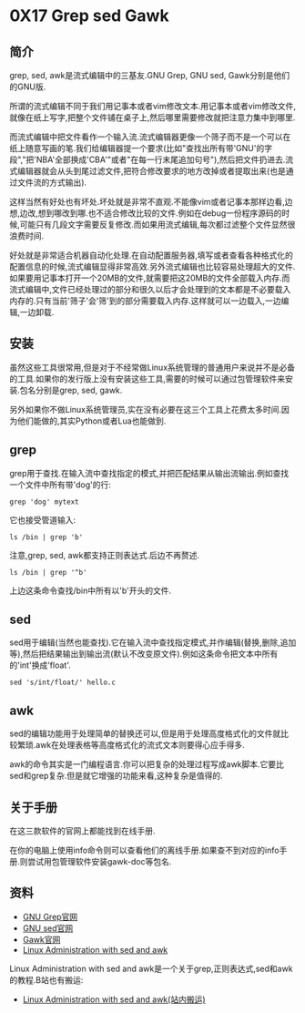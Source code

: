 # 0X17 Grep sed Gawk

## 简介

grep, sed, awk是流式编辑中的三基友.GNU Grep, GNU sed, Gawk分别是他们的GNU版.

所谓的流式编辑不同于我们用记事本或者vim修改文本.用记事本或者vim修改文件,就像在纸上写字,把整个文件铺在桌子上,然后哪里需要修改就把注意力集中到哪里.

而流式编辑中把文件看作一个输入流.流式编辑器更像一个筛子而不是一个可以在纸上随意写画的笔.我们给编辑器提一个要求(比如"查找出所有带'GNU'的字段","把'NBA'全部换成'CBA'"或者"在每一行末尾追加句号"),然后把文件扔进去.流式编辑器就会从头到尾过滤文件,把符合修改要求的地方改掉或者提取出来(也是通过文件流的方式输出).

这样当然有好处也有坏处.坏处就是非常不直观.不能像vim或者记事本那样边看,边想,边改,想到哪改到哪.也不适合修改比较的文件.例如在debug一份程序源码的时候,可能只有几段文字需要反复修改.而如果用流式编辑,每次都过滤整个文件显然很浪费时间.

好处就是非常适合机器自动化处理.在自动配置服务器,填写或者查看各种格式化的配置信息的时候,流式编辑显得非常高效.另外流式编辑也比较容易处理超大的文件.如果要用记事本打开一个20MB的文件,就需要把这20MB的文件全部载入内存.而流式编辑中,文件已经处理过的部分和很久以后才会处理到的文本都是不必要载入内存的.只有当前'筛子'会'筛'到的部分需要载入内存.这样就可以一边载入,一边编辑,一边卸载.

## 安装

虽然这些工具很常用,但是对于不经常做Linux系统管理的普通用户来说并不是必备的工具.如果你的发行版上没有安装这些工具,需要的时候可以通过包管理软件来安装.包名分别是grep, sed, gawk.

另外如果你不做Linux系统管理员,实在没有必要在这三个工具上花费太多时间.因为他们能做的,其实Python或者Lua也能做到.

## grep

grep用于查找.在输入流中查找指定的模式,并把匹配结果从输出流输出.例如查找一个文件中所有带'dog'的行:

```shell
grep 'dog' mytext
```

它也接受管道输入:

```shell
ls /bin | grep 'b'
```

注意,grep, sed, awk都支持正则表达式.后边不再赘述.

```shell
ls /bin | grep '^b'
```

上边这条命令查找/bin中所有以'b'开头的文件.

## sed

sed用于编辑(当然也能查找).它在输入流中查找指定模式,并作编辑(替换,删除,追加等),然后把结果输出到输出流(默认不改变原文件).例如这条命令把文本中所有的'int'换成'float'.

```shell
sed 's/int/float/' hello.c
```

## awk

sed的编辑功能用于处理简单的替换还可以,但是用于处理高度格式化的文件就比较繁琐.awk在处理表格等高度格式化的流式文本则要得心应手得多.

awk的命令其实是一门编程语言.你可以把复杂的处理过程写成awk脚本.它要比sed和grep复杂.但是就它增强的功能来看,这种复杂是值得的.

## 关于手册

在这三款软件的官网上都能找到在线手册.

在你的电脑上使用info命令则可以查看他们的离线手册.如果查不到对应的info手册.则尝试用包管理软件安装gawk-doc等包名.

## 资料

* [GNU Grep官网](https://www.gnu.org/software/grep/)
* [GNU sed官网](https://www.gnu.org/software/sed/)
* [Gawk官网](https://www.gnu.org/software/gawk/)
* [Linux Administration with sed and awk](https://www.pluralsight.com/courses/linux-administration-sed-awk)

Linux Administration with sed and awk是一个关于grep,正则表达式,sed和awk的教程.B站也有搬运:

* [Linux Administration with sed and awk(站内搬运)](https://www.bilibili.com/video/av9273402/)
